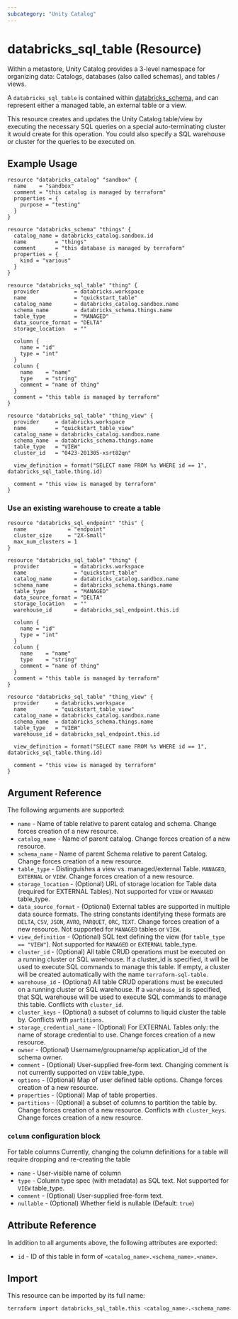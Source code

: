 ```yaml
---
subcategory: "Unity Catalog"
---
```

# databricks_sql_table (Resource)

Within a metastore, Unity Catalog provides a 3-level namespace for organizing data: Catalogs, databases (also called schemas), and tables / views.

A `databricks_sql_table` is contained within [databricks_schema](schema.md), and can represent either a managed table, an external table or a view.

This resource creates and updates the Unity Catalog table/view by executing the necessary SQL queries on a special auto-terminating cluster it would create for this operation. You could also specify a SQL warehouse or cluster for the queries to be executed on.

## Example Usage

```hcl
resource "databricks_catalog" "sandbox" {
  name    = "sandbox"
  comment = "this catalog is managed by terraform"
  properties = {
    purpose = "testing"
  }
}

resource "databricks_schema" "things" {
  catalog_name = databricks_catalog.sandbox.id
  name         = "things"
  comment      = "this database is managed by terraform"
  properties = {
    kind = "various"
  }
}

resource "databricks_sql_table" "thing" {
  provider           = databricks.workspace
  name               = "quickstart_table"
  catalog_name       = databricks_catalog.sandbox.name
  schema_name        = databricks_schema.things.name
  table_type         = "MANAGED"
  data_source_format = "DELTA"
  storage_location   = ""

  column {
    name = "id"
    type = "int"
  }
  column {
    name    = "name"
    type    = "string"
    comment = "name of thing"
  }
  comment = "this table is managed by terraform"
}

resource "databricks_sql_table" "thing_view" {
  provider     = databricks.workspace
  name         = "quickstart_table_view"
  catalog_name = databricks_catalog.sandbox.name
  schema_name  = databricks_schema.things.name
  table_type   = "VIEW"
  cluster_id   = "0423-201305-xsrt82qn"

  view_definition = format("SELECT name FROM %s WHERE id == 1", databricks_sql_table.thing.id)

  comment = "this view is managed by terraform"
}
```

### Use an existing warehouse to create a table

```hcl
resource "databricks_sql_endpoint" "this" {
  name             = "endpoint"
  cluster_size     = "2X-Small"
  max_num_clusters = 1
}

resource "databricks_sql_table" "thing" {
  provider           = databricks.workspace
  name               = "quickstart_table"
  catalog_name       = databricks_catalog.sandbox.name
  schema_name        = databricks_schema.things.name
  table_type         = "MANAGED"
  data_source_format = "DELTA"
  storage_location   = ""
  warehouse_id       = databricks_sql_endpoint.this.id

  column {
    name = "id"
    type = "int"
  }
  column {
    name    = "name"
    type    = "string"
    comment = "name of thing"
  }
  comment = "this table is managed by terraform"
}

resource "databricks_sql_table" "thing_view" {
  provider     = databricks.workspace
  name         = "quickstart_table_view"
  catalog_name = databricks_catalog.sandbox.name
  schema_name  = databricks_schema.things.name
  table_type   = "VIEW"
  warehouse_id = databricks_sql_endpoint.this.id

  view_definition = format("SELECT name FROM %s WHERE id == 1", databricks_sql_table.thing.id)

  comment = "this view is managed by terraform"
}
```

## Argument Reference

The following arguments are supported:

* `name` - Name of table relative to parent catalog and schema. Change forces creation of a new resource.
* `catalog_name` - Name of parent catalog. Change forces creation of a new resource.
* `schema_name` - Name of parent Schema relative to parent Catalog. Change forces creation of a new resource.
* `table_type` - Distinguishes a view vs. managed/external Table. `MANAGED`, `EXTERNAL` or `VIEW`. Change forces creation of a new resource.
* `storage_location` - (Optional) URL of storage location for Table data (required for EXTERNAL Tables). Not supported for `VIEW` or `MANAGED` table_type.
* `data_source_format` - (Optional) External tables are supported in multiple data source formats. The string constants identifying these formats are `DELTA`, `CSV`, `JSON`, `AVRO`, `PARQUET`, `ORC`, `TEXT`. Change forces creation of a new resource. Not supported for `MANAGED` tables or `VIEW`.
* `view_definition` - (Optional) SQL text defining the view (for `table_type == "VIEW"`). Not supported for `MANAGED` or `EXTERNAL` table_type.
* `cluster_id` - (Optional) All table CRUD operations must be executed on a running cluster or SQL warehouse. If a cluster_id is specified, it will be used to execute SQL commands to manage this table. If empty, a cluster will be created automatically with the name `terraform-sql-table`.
* `warehouse_id` - (Optional) All table CRUD operations must be executed on a running cluster or SQL warehouse. If a `warehouse_id` is specified, that SQL warehouse will be used to execute SQL commands to manage this table. Conflicts with `cluster_id`.
* `cluster_keys` - (Optional) a subset of columns to liquid cluster the table by. Conflicts with `partitions`.
* `storage_credential_name` - (Optional) For EXTERNAL Tables only: the name of storage credential to use. Change forces creation of a new resource.
* `owner` - (Optional) Username/groupname/sp application_id of the schema owner.
* `comment` - (Optional) User-supplied free-form text. Changing comment is not currently supported on `VIEW` table_type.
* `options` - (Optional) Map of user defined table options. Change forces creation of a new resource.
* `properties` - (Optional) Map of table properties.
* `partitions` - (Optional) a subset of columns to partition the table by. Change forces creation of a new resource. Conflicts with `cluster_keys`. Change forces creation of a new resource.

### `column` configuration block

For table columns
Currently, changing the column definitions for a table will require dropping and re-creating the table

* `name` - User-visible name of column
* `type` - Column type spec (with metadata) as SQL text. Not supported for `VIEW` table_type.
* `comment` - (Optional) User-supplied free-form text.
* `nullable` - (Optional) Whether field is nullable (Default: `true`)

## Attribute Reference

In addition to all arguments above, the following attributes are exported:

* `id` - ID of this table in form of `<catalog_name>.<schema_name>.<name>`.

## Import

This resource can be imported by its full name:

```bash
terraform import databricks_sql_table.this <catalog_name>.<schema_name>.<name>
```
